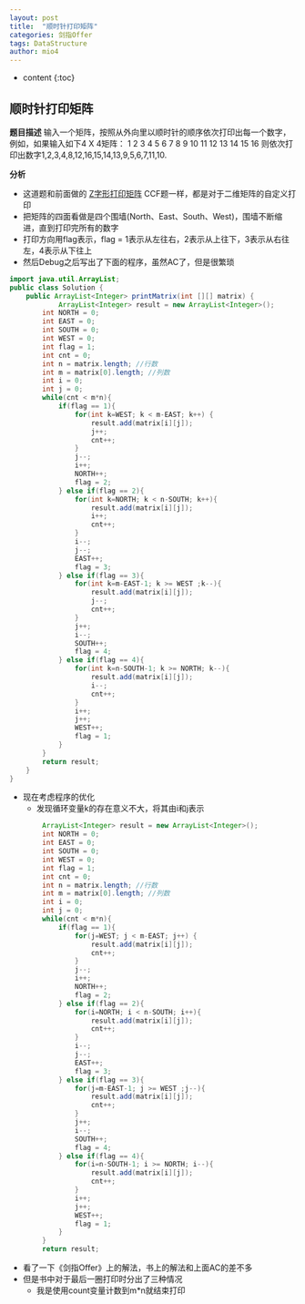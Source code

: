 ```yaml
---
layout: post
title:  "顺时针打印矩阵"
categories: 剑指Offer  
tags: DataStructure 
author: mio4
---
```


* content
{:toc}








## 顺时针打印矩阵

**题目描述**
输入一个矩阵，按照从外向里以顺时针的顺序依次打印出每一个数字，例如，如果输入如下4 X 4矩阵： 1 2 3 4 5 6 7 8 9 10 11 12 13 14 15 16 则依次打印出数字1,2,3,4,8,12,16,15,14,13,9,5,6,7,11,10.

**分析**

  - 这道题和前面做的 [Z字形打印矩阵](https://blog.csdn.net/H_Targaryen/article/details/81587956) CCF题一样，都是对于二维矩阵的自定义打印
  - 把矩阵的四面看做是四个围墙(North、East、South、West)，围墙不断缩进，直到打印完所有的数字
  - 打印方向用flag表示，flag = 1表示从左往右，2表示从上往下，3表示从右往左，4表示从下往上
  - 然后Debug之后写出了下面的程序，虽然AC了，但是很繁琐


```java 
import java.util.ArrayList;
public class Solution {
    public ArrayList<Integer> printMatrix(int [][] matrix) {
       		ArrayList<Integer> result = new ArrayList<Integer>();
		int NORTH = 0;
		int EAST = 0;
		int SOUTH = 0;
		int WEST = 0;
		int flag = 1;
		int cnt = 0;
		int n = matrix.length; //行数
		int m = matrix[0].length; //列数
		int i = 0;
		int j = 0;
		while(cnt < m*n){
			if(flag == 1){
				for(int k=WEST; k < m-EAST; k++) {
					result.add(matrix[i][j]);
					j++;
					cnt++;
				}
				j--;
				i++;
				NORTH++;
				flag = 2;
			} else if(flag == 2){
				for(int k=NORTH; k < n-SOUTH; k++){
					result.add(matrix[i][j]);
					i++;
					cnt++;
				}
				i--;
				j--;
				EAST++;
				flag = 3;
			} else if(flag == 3){
				for(int k=m-EAST-1; k >= WEST ;k--){
					result.add(matrix[i][j]);
					j--;
					cnt++;
				}
				j++;
				i--;
				SOUTH++;
				flag = 4;
			} else if(flag == 4){
				for(int k=n-SOUTH-1; k >= NORTH; k--){
					result.add(matrix[i][j]);
					i--;
					cnt++;
				}
				i++;
				j++;
				WEST++;
				flag = 1;
			}
		}
		return result;
    }
}
```

 - 现在考虑程序的优化
   - 发现循环变量k的存在意义不大，将其由i和j表示 

```java 
		ArrayList<Integer> result = new ArrayList<Integer>();
		int NORTH = 0;
		int EAST = 0;
		int SOUTH = 0;
		int WEST = 0;
		int flag = 1;
		int cnt = 0;
		int n = matrix.length; //行数
		int m = matrix[0].length; //列数
		int i = 0;
		int j = 0;
		while(cnt < m*n){
			if(flag == 1){
				for(j=WEST; j < m-EAST; j++) {
					result.add(matrix[i][j]);
					cnt++;
				}
				j--;
				i++;
				NORTH++;
				flag = 2;
			} else if(flag == 2){
				for(i=NORTH; i < n-SOUTH; i++){
					result.add(matrix[i][j]);
					cnt++;
				}
				i--;
				j--;
				EAST++;
				flag = 3;
			} else if(flag == 3){
				for(j=m-EAST-1; j >= WEST ;j--){
					result.add(matrix[i][j]);
					cnt++;
				}
				j++;
				i--;
				SOUTH++;
				flag = 4;
			} else if(flag == 4){
				for(i=n-SOUTH-1; i >= NORTH; i--){
					result.add(matrix[i][j]);
					cnt++;
				}
				i++;
				j++;
				WEST++;
				flag = 1;
			}
		}
		return result;
```

 - 看了一下《剑指Offer》上的解法，书上的解法和上面AC的差不多
 - 但是书中对于最后一圈打印时分出了三种情况
   - 我是使用count变量计数到m*n就结束打印
   